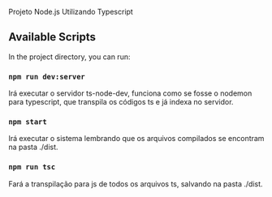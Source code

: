 Projeto Node.js Utilizando Typescript

## Available Scripts

In the project directory, you can run:

### `npm run dev:server`

Irá executar o servidor ts-node-dev, funciona como se fosse o nodemon para typescript,
que transpila os códigos ts e já indexa no servidor.

### `npm start`

Irá executar o sistema lembrando que os arquivos compilados se encontram na pasta ./dist.

### `npm run tsc`

Fará a transpilação para js de todos os arquivos ts, salvando na pasta ./dist.

